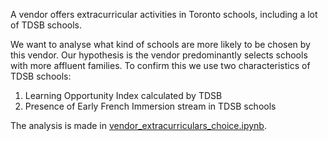 A vendor offers extracurricular activities in Toronto schools, including a lot of TDSB schools.

We want to analyse what kind of schools are more likely to be chosen by this vendor. Our hypothesis is the vendor predominantly selects schools with more affluent families. To confirm this we use two characteristics of TDSB schools:
1) Learning Opportunity Index calculated by TDSB
2) Presence of Early French Immersion stream in TDSB schools

The analysis is made in [vendor_extracurriculars_choice.ipynb](vendor_extracurriculars_choice.ipynb).

